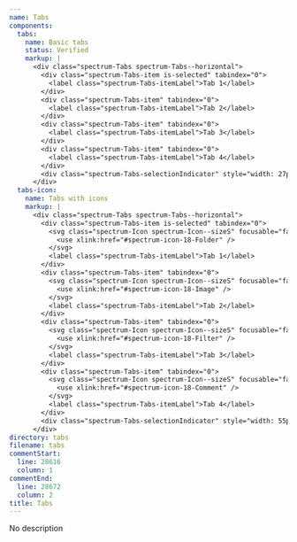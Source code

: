 ```yaml
---
name: Tabs
components:
  tabs:
    name: Basic tabs
    status: Verified
    markup: |
      <div class="spectrum-Tabs spectrum-Tabs--horizontal">
        <div class="spectrum-Tabs-item is-selected" tabindex="0">
          <label class="spectrum-Tabs-itemLabel">Tab 1</label>
        </div>
        <div class="spectrum-Tabs-item" tabindex="0">
          <label class="spectrum-Tabs-itemLabel">Tab 2</label>
        </div>
        <div class="spectrum-Tabs-item" tabindex="0">
          <label class="spectrum-Tabs-itemLabel">Tab 3</label>
        </div>
        <div class="spectrum-Tabs-item" tabindex="0">
          <label class="spectrum-Tabs-itemLabel">Tab 4</label>
        </div>
        <div class="spectrum-Tabs-selectionIndicator" style="width: 27px; left: 0px;"></div>
      </div>
  tabs-icon:
    name: Tabs with icons
    markup: |
      <div class="spectrum-Tabs spectrum-Tabs--horizontal">
        <div class="spectrum-Tabs-item is-selected" tabindex="0">
          <svg class="spectrum-Icon spectrum-Icon--sizeS" focusable="false" aria-hidden="true" aria-label="Folder">
            <use xlink:href="#spectrum-icon-18-Folder" />
          </svg>
          <label class="spectrum-Tabs-itemLabel">Tab 1</label>
        </div>
        <div class="spectrum-Tabs-item" tabindex="0">
          <svg class="spectrum-Icon spectrum-Icon--sizeS" focusable="false" aria-hidden="true" aria-label="Image">
            <use xlink:href="#spectrum-icon-18-Image" />
          </svg>
          <label class="spectrum-Tabs-itemLabel">Tab 2</label>
        </div>
        <div class="spectrum-Tabs-item" tabindex="0">
          <svg class="spectrum-Icon spectrum-Icon--sizeS" focusable="false" aria-hidden="true" aria-label="Filter">
            <use xlink:href="#spectrum-icon-18-Filter" />
          </svg>
          <label class="spectrum-Tabs-itemLabel">Tab 3</label>
        </div>
        <div class="spectrum-Tabs-item" tabindex="0">
          <svg class="spectrum-Icon spectrum-Icon--sizeS" focusable="false" aria-hidden="true" aria-label="Comment">
            <use xlink:href="#spectrum-icon-18-Comment" />
          </svg>
          <label class="spectrum-Tabs-itemLabel">Tab 4</label>
        </div>
        <div class="spectrum-Tabs-selectionIndicator" style="width: 55px; left: 0px;"></div>
      </div>
directory: tabs
filename: tabs
commentStart:
  line: 28616
  column: 1
commentEnd:
  line: 28672
  column: 2
title: Tabs
---
```

No description